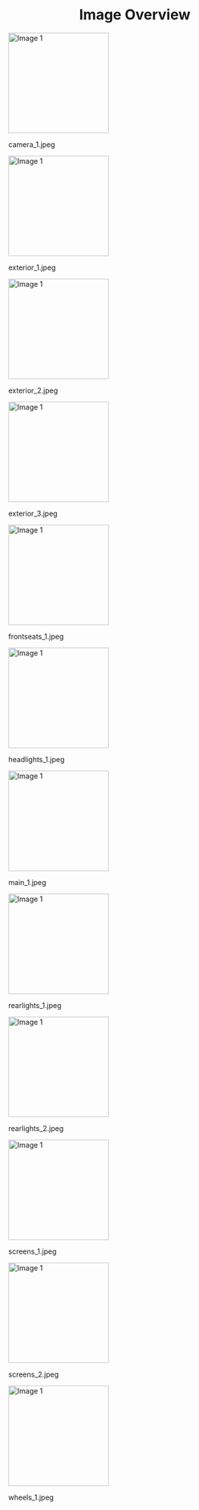 <h1 style ="text-align: center;"> Image Overview </h1>
<div>
<div style="width="20%">
<img src="https://media.evkx.net/multimedia/models/tesla/model_3/model_3_long_range/camera_1_xst.jpeg" alt="Image 1" style="width: 200px;">
<p>camera_1.jpeg</p>
</div>
<div style="width="20%">
<img src="https://media.evkx.net/multimedia/models/tesla/model_3/model_3_long_range/exterior_1_xst.jpeg" alt="Image 1" style="width: 200px;">
<p>exterior_1.jpeg</p>
</div>
<div style="width="20%">
<img src="https://media.evkx.net/multimedia/models/tesla/model_3/model_3_long_range/exterior_2_xst.jpeg" alt="Image 1" style="width: 200px;">
<p>exterior_2.jpeg</p>
</div>
<div style="width="20%">
<img src="https://media.evkx.net/multimedia/models/tesla/model_3/model_3_long_range/exterior_3_xst.jpeg" alt="Image 1" style="width: 200px;">
<p>exterior_3.jpeg</p>
</div>
<div style="width="20%">
<img src="https://media.evkx.net/multimedia/models/tesla/model_3/model_3_long_range/frontseats_1_xst.jpeg" alt="Image 1" style="width: 200px;">
<p>frontseats_1.jpeg</p>
</div>
<div style="width="20%">
<img src="https://media.evkx.net/multimedia/models/tesla/model_3/model_3_long_range/headlights_1_xst.jpeg" alt="Image 1" style="width: 200px;">
<p>headlights_1.jpeg</p>
</div>
<div style="width="20%">
<img src="https://media.evkx.net/multimedia/models/tesla/model_3/model_3_long_range/main_1_xst.jpeg" alt="Image 1" style="width: 200px;">
<p>main_1.jpeg</p>
</div>
<div style="width="20%">
<img src="https://media.evkx.net/multimedia/models/tesla/model_3/model_3_long_range/rearlights_1_xst.jpeg" alt="Image 1" style="width: 200px;">
<p>rearlights_1.jpeg</p>
</div>
<div style="width="20%">
<img src="https://media.evkx.net/multimedia/models/tesla/model_3/model_3_long_range/rearlights_2_xst.jpeg" alt="Image 1" style="width: 200px;">
<p>rearlights_2.jpeg</p>
</div>
<div style="width="20%">
<img src="https://media.evkx.net/multimedia/models/tesla/model_3/model_3_long_range/screens_1_xst.jpeg" alt="Image 1" style="width: 200px;">
<p>screens_1.jpeg</p>
</div>
<div style="width="20%">
<img src="https://media.evkx.net/multimedia/models/tesla/model_3/model_3_long_range/screens_2_xst.jpeg" alt="Image 1" style="width: 200px;">
<p>screens_2.jpeg</p>
</div>
<div style="width="20%">
<img src="https://media.evkx.net/multimedia/models/tesla/model_3/model_3_long_range/wheels_1_xst.jpeg" alt="Image 1" style="width: 200px;">
<p>wheels_1.jpeg</p>
</div>
</div>
